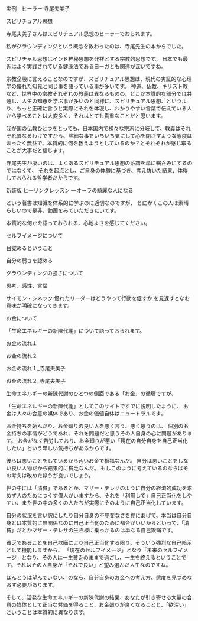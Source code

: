 実例　ヒーラー 寺尾夫美子

スピリチュアル思想

寺尾夫美子さんはスピリチュアル思想のヒーラーでおられます。

私がグラウンディングという概念を教わったのは、寺尾先生の本からでした。

スピリチャル思想はインド神秘思想を発祥とする宗教的思想です。
日本でも最近はよく実践されている健康法であるヨーガとも関連が深いですね。

宗教全般に言えることなのですが、スピリチュアル思想は、現代の実証的な心理学の優れた知見と同じ事を語っている事が多いです。
神道、仏教、キリスト教など、世界中の宗教それぞれの教義は異なるものの、どこか本質的な部分では共通し、人生の知恵を学ぶ事が多いのと同様に、スピリチュアル思想、というより、もっと正確に言うと実際にそれを体現し、わかりやすい言葉で伝えている人から学べることは大変多く、それはとても貴重なことだと思います。

我が国の仏教ひとつをとっても、日本国内で様々な宗派に分岐して、教義はそれぞれ異なるわけですから、些細な事をいちいち気にして心を閉ざすような態度はまったく無益で、本質的に何を教えようとしているのか？とそれぞれが感じ取ることが大事だと信じます。

 

寺尾先生が凄いのは、よくあるスピリチュアル思想の系譜を単に鵜呑みにするのではなくて、
それを起点とし、ご自身の体験に基づき、考え抜いた結果、体得しておられる哲学者だからです。

新装版 ヒーリングレッスン —オーラの綺麗な人になる


という著書は知識を体系的に学ぶのに適切なのですが、
とにかくこの人は素晴らしいので是非、動画をみていただきたいです。

本質的な何かを語っておられる、心地よさを感じてください。

セルフイメージについて

目覚めるということ



自分の弱さを認める



グラウンディングの強さについて

 

思考、感性、言葉



サイモン・シネック 優れたリーダーはどうやって行動を促すか
を見返すとなお意味が明確になってきます。

 

お金について

「生命エネルギーの新陳代謝」について語っておられます。

お金の流れ１



お金の流れ２



お金の流れ１_寺尾夫美子



お金の流れ２_寺尾夫美子



生命エネルギーの新陳代謝のひとつの側面である「お金」の循環ですが、

「生命エネルギーの新陳代謝」としてこのサイトですでに説明したように、
お金は人々の合意の媒体であり、お金の価値自体はニュートラルです。

お金持ちを妬んだり、お金廻りの良い人を悪く言う、悪く思うのは、
個別のお金持ちの事情がどうであれ、それを問題だと思うその人自身の心に問題があります。
お金がなく苦労しており、お金廻りが悪い「現在の自分自身を自己正当化したい」という卑しい気持ちがあるからです。

彼らは悪いことをしているから汚いお金で裕福なんだ。
自分は悪いことをしない良い人物だから結果的に貧乏なんだ。
もしこのように考えているのならばその考えは改めたほうが良いでしょう。

世の中には「清貧」であるとか、マザー・テレサのように自分の経済的成功を求めず人のためにつくす偉人がいますから、それを「利用して」自己正当化をしやすい、また世の中の多くの人たちが実際にそのように自己正当化しています。

自分の状況を言い訳にしたり自分自身の不甲斐なさを棚にあげて、本当は自分自身とは本質的に無関係なのに自己正当化のために都合がいいからといって、「清貧」だとかマザー・テレサの生き様に乗っかるのは単なる自己欺瞞です。

貧乏であることを自己欺瞞により自己正当化する限り、そういう強烈な自己暗示として機能しますから、
「現在のセルフイメージ」となり「未来のセルフイメージ」となり、その人は一生貧乏のままで過ごし、一生を終えるということです。それはその人自身が「それで良い」と望み選んだ人生なのですね。

ほんとうは望んでいない、のなら、自分自身のお金への考え方、態度を見つめなおす必要があります。

そして、活発な生命エネルギーの新陳代謝の結果、あなたが引き寄せる大量の合意の媒体として正当な対価を得ること、お金廻りが良くなることと、「欲深い」ということは本質的に異なります。

